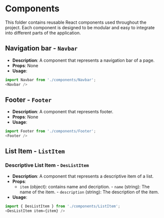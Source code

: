# Components

This folder contains reusable React components used throughout the project. Each component is designed to be modular and easy to integrate into different parts of the application.

## Navigation bar - ```Navbar```

- **Description**: A component that represents a navigation bar of a page.
- **Props**: None
- **Usage**:
```javascript
import Navbar from './components/Navbar';
<Navbar />
```

## Footer - ```Footer```

- **Description**: A component that represents footer.
- **Props**: None
- **Usage**:
```javascript
import Footer from './components/Footer';
<Footer />
```

## List Item - ```ListItem```

### Descriptive List Item - ```DesListItem```

- **Description**: A component that represents a descriptive item of a list.
- **Props**:
	- `item` (object): contains name and decription.
    		- `name` (string): The name of the item.
    		- `description` (string): The description of the item.
- **Usage**:
```javascript
import { DesListItem } from './components/ListItem';
<DesListItem item={item} />
```